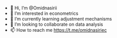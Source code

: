 - 👋 Hi, I’m @Omidnasirii
- 👀 I’m interested in econometrics
- 🌱 I’m currently learning adjustment mechanisms
- 💞️ I’m looking to collaborate on data analysis
- 📫 How to reach me https://t.me/omidnasiriec

<!---
Omidnasirii/Omidnasirii is a ✨ special ✨ repository because its `README.md` (this file) appears on your GitHub profile.
You can click the Preview link to take a look at your changes.
--->
